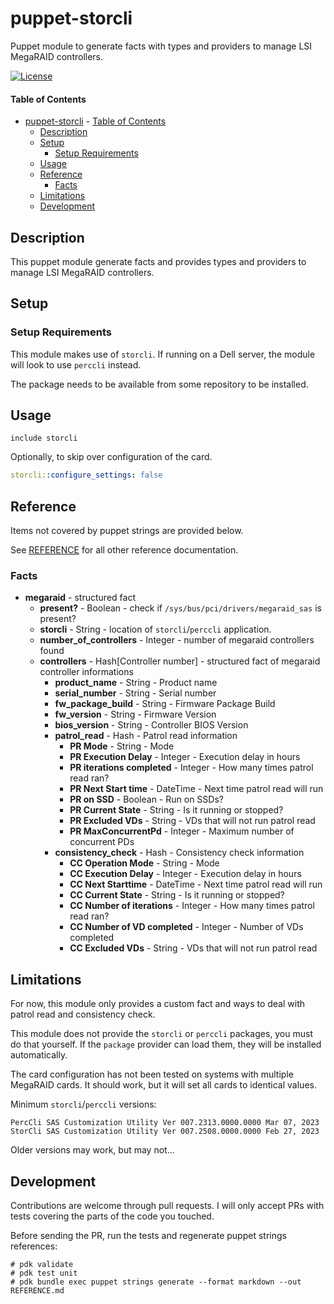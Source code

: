 # puppet-storcli

Puppet module to generate facts with types and providers to manage LSI MegaRAID controllers.

[![License](https://img.shields.io/badge/License-Apache%202.0-blue.svg)](https://opensource.org/licenses/Apache-2.0)

#### Table of Contents

- [puppet-storcli](#puppet-storcli)
      - [Table of Contents](#table-of-contents)
  - [Description](#description)
  - [Setup](#setup)
    - [Setup Requirements](#setup-requirements)
  - [Usage](#usage)
  - [Reference](#reference)
    - [Facts](#facts)
  - [Limitations](#limitations)
  - [Development](#development)

## Description

This puppet module generate facts and provides types and providers to manage LSI MegaRAID controllers.

## Setup

### Setup Requirements

This module makes use of `storcli`.  If running on a Dell server, the module will look to use `perccli` instead.

The package needs to be available from some repository to be installed.

## Usage

```puppet
include storcli
```

Optionally, to skip over configuration of the card.

```yaml
storcli::configure_settings: false
```

## Reference

Items not covered by puppet strings are provided below.

See [REFERENCE](REFERENCE.md) for all other reference documentation.

### Facts

- **megaraid** - structured fact
  - **present?** - Boolean - check if `/sys/bus/pci/drivers/megaraid_sas` is present?
  - **storcli** - String - location of `storcli`/`perccli` application.
  - **number_of_controllers** - Integer - number of megaraid controllers found
  - **controllers** - Hash[Controller number] - structured fact of megaraid controller informations
    - **product_name** - String - Product name
    - **serial_number** - String - Serial number
    - **fw_package_build** - String - Firmware Package Build
    - **fw_version** - String - Firmware Version
    - **bios_version** - String - Controller BIOS Version
    - **patrol_read** - Hash - Patrol read information
      - **PR Mode** - String - Mode
      - **PR Execution Delay** - Integer - Execution delay in hours
      - **PR iterations completed** - Integer - How many times patrol read ran?
      - **PR Next Start time** - DateTime - Next time patrol read will run
      - **PR on SSD** - Boolean - Run on SSDs?
      - **PR Current State** - String - Is it running or stopped?
      - **PR Excluded VDs** - String - VDs that will not run patrol read
      - **PR MaxConcurrentPd** - Integer - Maximum number of concurrent PDs
    - **consistency_check** - Hash - Consistency check information
      - **CC Operation Mode** - String - Mode
      - **CC Execution Delay** - Integer - Execution delay in hours
      - **CC Next Starttime** - DateTime - Next time patrol read will run
      - **CC Current State** - String - Is it running or stopped?
      - **CC Number of iterations** - Integer - How many times patrol read ran?
      - **CC Number of VD completed** - Integer - Number of VDs completed
      - **CC Excluded VDs** - String - VDs that will not run patrol read

## Limitations

For now, this module only provides a custom fact and ways to deal with patrol read and consistency check.

This module does not provide the `storcli` or `perccli` packages, you must do that yourself.  If the `package` provider can load them, they will be installed automatically.

The card configuration has not been tested on systems with multiple MegaRAID cards.  It should work, but it will set all cards to identical values.

Minimum `storcli`/`perccli` versions:

```
PercCli SAS Customization Utility Ver 007.2313.0000.0000 Mar 07, 2023
StorCli SAS Customization Utility Ver 007.2508.0000.0000 Feb 27, 2023
```

Older versions may work, but may not...

## Development

Contributions are welcome through pull requests. I will only accept PRs with tests covering the parts of the code you touched.

Before sending the PR, run the tests and regenerate puppet strings references:

```
# pdk validate
# pdk test unit
# pdk bundle exec puppet strings generate --format markdown --out REFERENCE.md
```
